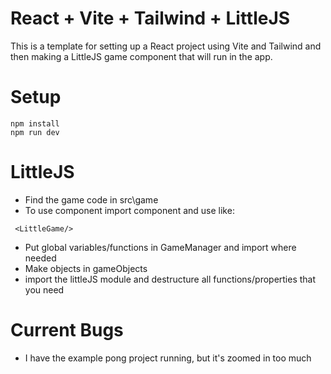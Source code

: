 # React + Vite + Tailwind + LittleJS

This is a template for setting up a React project using Vite and Tailwind and then making a LittleJS game component that will run in the app. 

# Setup
```
npm install
npm run dev
```

# LittleJS
- Find the game code in src\game
- To use component import component and use like:
```
 <LittleGame/> 
```
- Put global variables/functions in GameManager and import where needed 
- Make objects in gameObjects
- import the littleJS module and destructure all functions/properties that you need

# Current Bugs
- I have the example pong project running, but it's zoomed in too much

